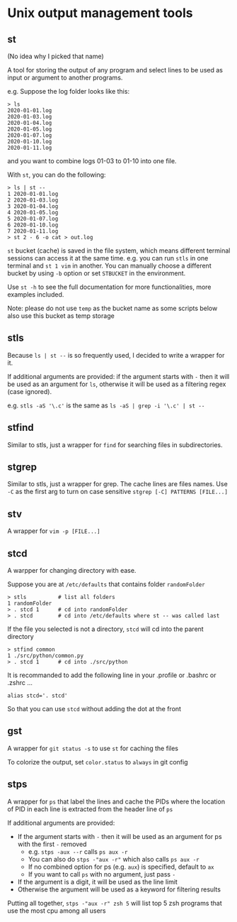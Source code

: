 # Unix output management tools

## st

(No idea why I picked that name)

A tool for storing the output of any program and select lines to be used as input or argument to another programs.

e.g. Suppose the log folder looks like this: 

    > ls
    2020-01-01.log
    2020-01-03.log
    2020-01-04.log
    2020-01-05.log
    2020-01-07.log
    2020-01-10.log
    2020-01-11.log
    
and you want to combine logs 01-03 to 01-10 into one file.

With `st`, you can do the following:

    > ls | st --
    1 2020-01-01.log
    2 2020-01-03.log
    3 2020-01-04.log
    4 2020-01-05.log
    5 2020-01-07.log
    6 2020-01-10.log
    7 2020-01-11.log
    > st 2 - 6 -o cat > out.log

`st` bucket (cache) is saved in the file system, which means different terminal sessions can access it at the same time. e.g. you can run `stls` in one terminal and `st 1 vim` in another.
You can manually choose a different bucket by using `-b` option or set `STBUCKET` in the environment.

Use `st -h` to see the full documentation for more functionalities, more examples included.

Note: please do not use `temp` as the bucket name as some scripts below also use this bucket as temp storage

## stls

Because `ls | st --` is so frequently used, I decided to write a wrapper for it.

If additional arguments are provided: if the argument starts with `-` then it will be used as an argument for `ls`, otherwise it will be used as a filtering regex (case ignored).

e.g. `stls -aS '\.c'` is the same as `ls -aS | grep -i '\.c' | st --`

## stfind

Similar to stls, just a wrapper for `find` for searching files in subdirectories.

## stgrep
Similar to stls, just a wrapper for grep. The cache lines are files names.
Use `-C` as the first arg to turn on case sensitive
`stgrep [-C] PATTERNS [FILE...]`

## stv
A wrapper for `vim -p [FILE...]`

## stcd

A warpper for changing directory with ease.

Suppose you are at `/etc/defaults` that contains folder `randomFolder`

    > stls          # list all folders
    1 randomFolder
    > . stcd 1      # cd into randomFolder
    > . stcd        # cd into /etc/defaults where st -- was called last

If the file you selected is not a directory, `stcd` will cd into the parent directory

    > stfind common
    1 ./src/python/common.py
    > . stcd 1      # cd into ./src/python

It is recommanded to add the following line in your .profile or .bashrc or .zshrc ...

    alias stcd='. stcd'

So that you can use `stcd` without adding the dot at the front

## gst

A wrapper for `git status -s` to use `st` for caching the files

To colorize the output, set `color.status` to `always` in git config

## stps

A wrapper for `ps` that label the lines and cache the PIDs where the location of PID in each line is extracted from the header line of `ps`

If additional arguments are provided:

- If the argument starts with `-` then it will be used as an argument for ps with the first `-` removed
    - e.g. `stps -aux --r` calls `ps aux -r`
    - You can also do `stps -"aux -r"` which also calls `ps aux -r`
    - If no combined option for ps (e.g. `aux`) is specified, default to `ax`
    - If you want to call `ps` with no argument, just pass `-`
- If the argument is a digit, it will be used as the line limit
- Otherwise the argument will be used as a keyword for filtering results

Putting all together, `stps -"aux -r" zsh 5` will list top 5 zsh programs that use the most cpu among all users
